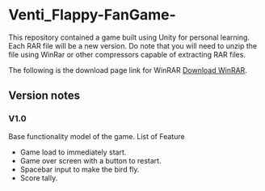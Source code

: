 # Venti_Flappy-FanGame-
This repository contained a game built using Unity for personal learning. Each RAR file will be a new version. Do note that you will need to unzip the file using WinRar or other compressors capable of extracting RAR files.

The following is the download page link for WinRAR [Download WinRAR](https://www.rarlab.com/download.htm).
## Version notes
### V1.0
Base functionality model of the game. 
List of Feature
- Game load to immediately start.
- Game over screen with a button to restart.
- Spacebar input to make the bird fly.
- Score tally.
